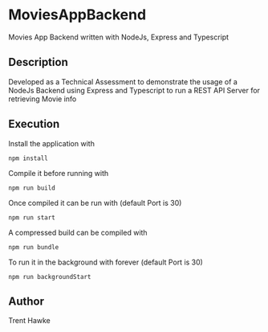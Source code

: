 # MoviesAppBackend
Movies App Backend written with NodeJs, Express and Typescript

## Description
Developed as a Technical Assessment to demonstrate the usage of a NodeJs Backend using Express and Typescript to run a REST API Server for retrieving Movie info

## Execution

Install the application with
```
npm install
```

Compile it before running with
```
npm run build
```

Once compiled it can be run with (default Port is 30)
```
npm run start
```

A compressed build can be compiled with
```
npm run bundle
```

To run it in the background with forever (default Port is 30)
```
npm run backgroundStart
```

## Author

Trent Hawke

